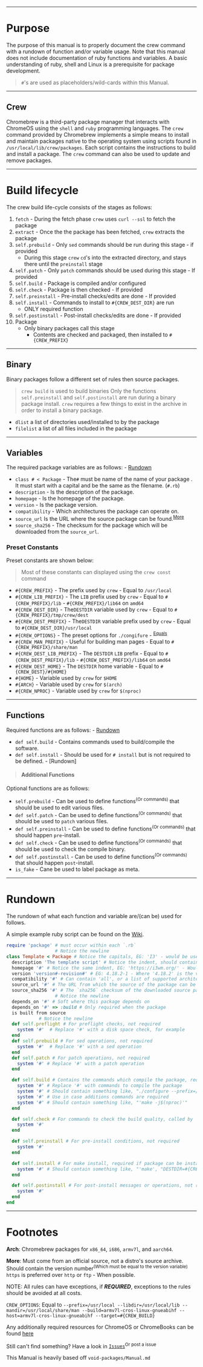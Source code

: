 
***

# Purpose

The purpose of this manual is to properly document the crew command with a rundown of function and/or variable usage. Note that this manual does not include documentation of ruby functions and variables. A basic understanding of ruby, shell and Linux is a prerequisite for package development.
> `#`'s are used as placeholders/wild-cards within this Manual.

***

## Crew
Chromebrew is a third-party package manager that interacts with ChromeOS using the `shell` and `ruby` programming languages. The `crew` command provided by Chromebrew implements a simple means to install and maintain packages native to the operating system using scripts found in `/usr/local/lib/crew/packages`. Each script contains the instructions to build and install a package. The `crew` command can also be used to update and remove packages.
***
# Build lifecycle
The crew build life-cycle consists of the stages as follows:

1. `fetch` - During the fetch phase `crew` uses `curl --ssl`  to fetch the package
2. `extract` - Once the the package has been fetched, `crew` extracts the package
3. `self.prebuild` - Only `sed` commands should be run during this stage - if provided
    - During this stage `crew` `cd`'s into the extracted directory, and stays there until the `preinstall` stage
3. `self.patch` - Only `patch` commands should be used during this stage	- If provided
4. `self.build` - Package is compiled and/or configured
5. `self.check` - Package is then checked - If provided
6. `self.preinstall` - Pre-install checks/edits are done - If provided
7. `self.install` - Commands to install to `#{CREW_DEST_DIR}` are run
	- ONLY required function
8. `self.postinstall` - Post-install checks/edits are done - If provided
9. Package
	 - Only binary packages call this stage
		 - Contents are checked and packaged, then installed to `#{CREW_PREFIX}`
***
## Binary
Binary packages follow a different set of rules then source packages.
> `crew build` is used to build binaries
Only the functions `self.preinstall` and `self.postinstall` are run during a binary package install.
`crew` requires a few things to exist in the archive in order to install a binary package.

- `dlist` a list of directories used/installed to by the package
- `filelist` a list of all files included in the package
***
## Variables

The required package variables are as follows: - [Rundown](#rundown)

- `class # < Package` - The`#` must be name of the name of your package	. It must start with a capital and be the same as the filename. (`#.rb`)
- `description`  - Is the description of the package.
- `homepage`  - Is the homepage of the package.
- `version`  - Is the package version.
- `compatibility`  - Which architectures the package can operate on.
- `source_url`  Is the URL where the source package can be found.<sup>[More](#More)</sup>
- `source_sha256`  - The checksum for the package which will be downloaded from the `source_url`.
### Preset Constants

Preset constants are shown below:
> Most of these constants can displayed using the `crew const` command


- `#{CREW_PREFIX}` - The prefix used by `crew` - Equal to `/usr/local`
- `#{CREW_LIB_PREFIX}` - The `LIB` prefix used by `crew` - Equal to `#{CREW_PREFIX}/lib` - `#{CREW_PREFIX}/lib64` on `amd64`
- `#{CREW_DEST_DIR}` - The`DESTDIR` variable used by `crew` - Equal to `#{CREW_PREFIX}/tmp/crew/dest`
- `#{CREW_DEST_PREFIX}` - The`DESTDIR` variable prefix used by `crew` - Equal to `#{CREW_DEST_DIR}/usr/local`
- `#{CREW_OPTIONS}` - The preset options for `./congifure` - <sup>[Equals](#eq)</sup>
- `#{CREW_MAN_PREFIX}` - Useful for building man pages - Equal to `#{CREW_PREFIX}/share/man`
- `#{CREW_DEST_LIB_PREFIX}` - The `DESTDIR` `LIB` prefix - Equal to `#{CREW_DEST_PREFIX}/lib` - `#{CREW_DEST_PREFIX}/lib64` on `amd64`
- `#{CREW_DEST_HOME}` - The `DESTDIR` home variable - Equal to `#{CREW_DEST}/#{HOME}`
- `#{HOME}` - Variable used by `crew` for `$HOME`
- `#{ARCH}` - Variable used by `crew` for `$(arch)`
- `#{CREW_NPROC}` - Variable used by `crew` for `$(nproc)`


***

## Functions

Required functions are as follows: - [Rundown](#rundown)

- `def self.build` - Contains commands used to build/compile the software.
- `def self.install` - Should be used for `# install` but is not required to be defined. - [Rundown]

> #### Additional Functions

Optional functions are as follows:

- `self.prebuild` - Can be used to define functions<sup>(Or commands)</sup> that should be used to edit various files.
- `def self.patch` - Can be used to define functions<sup>(Or commands)</sup> that should be used to `patch` various files.
- `def self.preinstall` - Can be used to define functions<sup>(Or commands)</sup> that should happen `pre`-install.
- `def self.check` - Can be used to define functions<sup>(Or commands)</sup> that should be used to check the compile binary.
- `def self.postinstall` - Can be used to define functions<sup>(Or commands)</sup> that should happen `post`-install.
- `is_fake` - Cane be used to label package as meta.
***
# Rundown

The rundown of what each function and variable are/(can be) used for follows.

A simple example ruby script can be found on the [Wiki](https://github.com/skycocker/chromebrew/wiki/Creating-a-package).
```ruby
require 'package' # must occur within each `.rb`
			      # Notice the newline
class Template < Package # Notice the capitals, EG: 'I3' - would be used for an 'i3' package
  description 'The template script' # Notice the indent, should contain no more than one line of text
  homepage '#' # Notice the same indent, EG: 'https://i3wm.org/' - Would be used for an 'i3' Package
  version 'version#-revision#' # EG: 4.18.2-1 - Where '4.18.2' is the version and '1' is the revision - Omit revision on new packages
  compatibility '#' # Can contain 'all', or a list of supported architectures each separated by a space
  source_url '#' # The URL from which the source of the package can be downloaded
  source_sha256 '#' # The `sha256` checksum of the downloaded source package
                  # Notice the newline
  depends_on '#' # Soft where this package depends on
  depends_on '#' => :build # Only required when the package
  is built from source
            # Notice the newline
  def self.preflight # For preflight checks, not required
    system '#'  # Replace '#' with a disk space check, for example
  end
  def self.prebuild # For sed operations, not required
    system '#'  # Replace '#' with a sed operation
  end
  def self.patch # For patch operations, not required
    system '#' # Replace '#' with a patch operation
  end

  def self.build # Contains the commands which compile the package, required if package con be compiled
    system '#' # Replace '#' with commands to compile the package
    system '#' # Should contain something like, "./configure --prefix=/usr/local"
    system '#' # Use in case additions commands are required
    system '#' # Should contain something like, "'make -j$(nproc)'"
  end

  def self.check # For commands to check the build quality, called by 'crew build'
    system '#'
  end

  def self.preinstall # For pre-install conditions, not required
    system '#'
  end

  def self.install # For make install, required if package can be installed
    system '#' # Should contain something like, "'make', "DESTDIR=#{CREW_DEST_DIR}", 'install'"
  end

  def self.postinstall # For post-install messages or operations, not required
    system '#'
  end
end
```
<!-- self.prebuild is not included yet -->

***
# Footnotes

<a name="Arch">**Arch**</a>: Chromebrew packages for `x86_64`, `i686`, `armv7l`, and `aarch64`.

<a name="More">**More**</a>: Must come from an official source, not a distro's source archive. Should contain the version number<sup>(Which must be equal to the version variable)</sup> `https` is preferred over `http` or `ftp` - When possible.

NOTE: All rules can have exceptions, if ***REQUIRED***, exceptions to the rules should be avoided at all costs.

<a name="eq">`CREW_OPTIONS`</a>: Equal to `--prefix=/usr/local --libdir=/usr/local/lib --mandir=/usr/local/share/man --build=armv7l-cros-linux-gnueabihf --host=armv7l-cros-linux-gnueabihf --target=#{CREW_BUILD}`

Any additionally required resources for ChromeOS or ChromeBooks can be found [here](https://github.com/skycocker/chromebrew/wiki/Links)

Still can't find something? Have a look in [`Issues`](https://github.com/skycocker/chromebrew/issues)<sup>Or post a issue</sup>

This Manual is heavily based off <a hrel="https://github.com/void-linux/void-packages/blob/master/Manual.md"><code>void-packages/Manual.md</code></a>

